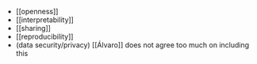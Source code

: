- [[openness]]
- [[interpretability]]
- [[sharing]]
- [[reproducibility]]
- (data security/privacy) [[Álvaro]] does not agree too much on including this